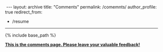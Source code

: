  ---
layout: archive
title: "Comments"
permalink: /comemnts/
author_profile: true
redirect_from:
  - /resume
---

{% include base_path %}

**<u>This is the comments page. Please leave your valuable feedback!</u>**
